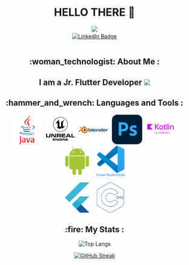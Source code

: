 
<div id="header" align="center">
  
<h1> HELLO THERE 👋 </h1>
  <img src="https://cdn.dribbble.com/users/1087014/screenshots/2618220/phone.gif"/>
 </div>



<div  id="header" align="center">
<a href="https://www.linkedin.com/in/elif-beyza-belhan-638b891b7">
    <img src="https://img.shields.io/badge/LinkedIn-blue?style=for-the-badge&logo=linkedin&logoColor=white" alt="LinkedIn Badge"/>
  </a>
 </div>
 <img src="https://komarev.com/ghpvc/?username=Ms-elliebb&style=flat-square&color=purple" alt=""/>
<div id="header" align="center">
<h2>  :woman_technologist: About Me : </h2>

<h2> I am a Jr. Flutter Developer <img src="https://media.giphy.com/media/WUlplcMpOCEmTGBtBW/giphy.gif" width="30"> </h2>
 
</div>

<div  id="header" align="center">
   <h2>:hammer_and_wrench: Languages and Tools : </h2>

  <img src="https://github.com/devicons/devicon/blob/master/icons/java/java-original-wordmark.svg" title="Java" alt="Java" width="80" height="80"/>&nbsp;
<img src="https://github.com/devicons/devicon/blob/master/icons/unrealengine/unrealengine-original-wordmark.svg" title="UNREAL ENGINE" alt="UNREAL ENGINE" width="80" height="80"/>&nbsp;
<img src="https://github.com/devicons/devicon/blob/master/icons/blender/blender-original-wordmark.svg" title="BLENDER" alt="BLENDER" width="80" height="80"/>&nbsp;
<img src="https://github.com/devicons/devicon/blob/master/icons/photoshop/photoshop-original.svg" title="ADOBE PHOTOSHOP" alt="ADOBE PHOTOSHOP" width="80" height="80"/>&nbsp;
<img src="https://github.com/devicons/devicon/blob/master/icons/kotlin/kotlin-plain-wordmark.svg" title="KOTLİN" alt="KOTLİN" width="80" height="80"/>&nbsp;
<img src="https://github.com/devicons/devicon/blob/master/icons/android/android-original.svg" title="ANDROİD" alt="ANDROİD" width="80" height="80"/>&nbsp;
<img src="https://github.com/devicons/devicon/blob/master/icons/vscode/vscode-original-wordmark.svg" title="vscode" alt="vscode" width="80" height="80"/>&nbsp;

<img src="https://github.com/devicons/devicon/blob/master/icons/flutter/flutter-original.svg" title="FLUTTER" alt="FLUTTER" width="80" height="80"/>&nbsp;
<img src="https://github.com/devicons/devicon/blob/master/icons/cplusplus/cplusplus-line.svg" title="cplusplus" alt="cplusplus" width="80" height="80"/>&nbsp;
</div>

<div id="header" align="center">
<h2>:fire: My Stats : </h2>


![Top Langs](https://github-readme-stats.vercel.app/api/top-langs/?username=Ms-elliebb&theme=tokyonight)

<a href="https://git.io/streak-stats"><img src="https://github-readme-streak-stats.herokuapp.com?user=Ms-elliebb&theme=violet-dark&mode=weekly" alt="GitHub Streak" /></a>
  </div>
 
<!--
**Ms-elliebb/Ms-elliebb** is a ✨ _special_ ✨ repository because its `README.md` (this file) appears on your GitHub profile.

Here are some ideas to get you started:

- 🔭 I’m currently working on ...
- 🌱 I’m currently learning ...
- 👯 I’m looking to collaborate on ...
- 🤔 I’m looking for help with ...
- 💬 Ask me about ...
- 📫 How to reach me: ...
- 😄 Pronouns: ...
- ⚡ Fun fact: ...
-->
